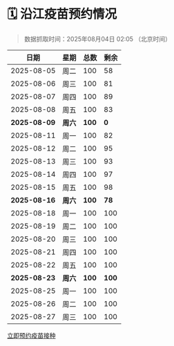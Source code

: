 # 🗓️ 沿江疫苗预约情况

> 数据抓取时间：2025年08月04日 02:05 （北京时间）

| 日期 | 星期 | 总数 | 剩余 |
|------|------|------|------|
| 2025-08-05 | 周二 | 100 | 58 |
| 2025-08-06 | 周三 | 100 | 81 |
| 2025-08-07 | 周四 | 100 | 89 |
| 2025-08-08 | 周五 | 100 | 83 |
| **2025-08-09** | **周六** | **100** | **0** |
| 2025-08-11 | 周一 | 100 | 82 |
| 2025-08-12 | 周二 | 100 | 95 |
| 2025-08-13 | 周三 | 100 | 93 |
| 2025-08-14 | 周四 | 100 | 97 |
| 2025-08-15 | 周五 | 100 | 98 |
| **2025-08-16** | **周六** | **100** | **78** |
| 2025-08-18 | 周一 | 100 | 100 |
| 2025-08-19 | 周二 | 100 | 100 |
| 2025-08-20 | 周三 | 100 | 100 |
| 2025-08-21 | 周四 | 100 | 100 |
| 2025-08-22 | 周五 | 100 | 100 |
| **2025-08-23** | **周六** | **100** | **100** |
| 2025-08-25 | 周一 | 100 | 100 |
| 2025-08-26 | 周二 | 100 | 100 |
| 2025-08-27 | 周三 | 100 | 100 |


<div class="button-container">
<a class="btn" href="http://yfzweb.ishequ.net/#/login" target="_blank">立即预约疫苗接种</a>
</div>
